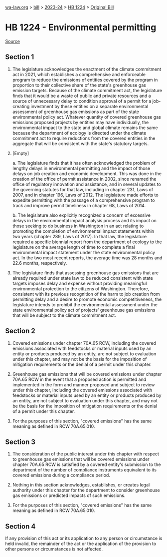 [wa-law.org](/) > [bill](/bill/) > [2023-24](/bill/2023-24/) > [HB 1224](/bill/2023-24/hb/1224/) > [Original Bill](/bill/2023-24/hb/1224/1/)

# HB 1224 - Environmental permitting

[Source](http://lawfilesext.leg.wa.gov/biennium/2023-24/Pdf/Bills/House%20Bills/1224.pdf)

## Section 1
1. The legislature acknowledges the enactment of the climate commitment act in 2021, which establishes a comprehensive and enforceable program to reduce the emissions of entities covered by the program in proportion to their collective share of the state's greenhouse gas emission targets. Because of the climate commitment act, the legislature finds that it would be a waste of public and private resources and a source of unnecessary delay to condition approval of a permit for a job-creating investment by these entities on a separate environmental assessment of greenhouse gas emissions as part of the state environmental policy act. Whatever quantity of covered greenhouse gas emissions proposed projects by entities may have individually, the environmental impact to the state and global climate remains the same because the department of ecology is directed under the climate commitment act to require reductions from the covered entities in the aggregate that will be consistent with the state's statutory targets.

2. [Empty]

    a. The legislature finds that it has often acknowledged the problem of lengthy delays in environmental permitting and the impact of those delays on job creation and economic development. This was done in the creation of the office of permit assistance in 2002, since renamed the office of regulatory innovation and assistance, and in several updates to the governing statutes for that law, including in chapter 231, Laws of 2007, and in chapter 196, Laws of 2012. The legislature made efforts to expedite permitting with the passage of a comprehensive program to track and improve permit timeliness in chapter 68, Laws of 2014.

    b. The legislature also explicitly recognized a concern of excessive delays in the environmental impact analysis process and its impact on those seeking to do business in Washington in an act relating to promoting the completion of environmental impact statements within two years (chapter 289, Laws of 2017). In that law, the legislature required a specific biennial report from the department of ecology to the legislature on the average length of time to complete a final environmental impact statement under the state environmental policy act. In the two most recent reports, the average time was 28 months and 22.6 months, respectively.

3. The legislature finds that assessing greenhouse gas emissions that are already required under state law to be reduced consistent with state targets imposes delay and expense without providing meaningful environmental protection to the citizens of Washington. Therefore, consistent with its previous recognition of the harm to job creation from permitting delay and a desire to promote economic competitiveness, the legislature intends to prohibit the environmental assessment under the state environmental policy act of projects' greenhouse gas emissions that will be subject to the climate commitment act.

## Section 2
1. Covered emissions under chapter 70A.65 RCW, including the covered emissions associated with feedstocks or material inputs used by an entity or products produced by an entity, are not subject to evaluation under this chapter, and may not be the basis for the imposition of mitigation requirements or the denial of a permit under this chapter.

2. Greenhouse gas emissions that will be covered emissions under chapter 70A.65 RCW in the event that a proposed action is permitted and implemented in the form and manner proposed and subject to review under this chapter, including the covered emissions associated with feedstocks or material inputs used by an entity or products produced by an entity, are not subject to evaluation under this chapter, and may not be the basis for the imposition of mitigation requirements or the denial of a permit under this chapter.

3. For the purposes of this section, "covered emissions" has the same meaning as defined in RCW 70A.65.010.

## Section 3
1. The consideration of the public interest under this chapter with respect to greenhouse gas emissions that will be covered emissions under chapter 70A.65 RCW is satisfied by a covered entity's submission to the department of the number of compliance instruments equivalent to its covered emissions during a compliance period.

2. Nothing in this section acknowledges, establishes, or creates legal authority under this chapter for the department to consider greenhouse gas emissions or predicted impacts of such emissions.

3. For the purposes of this section, "covered emissions" has the same meaning as defined in RCW 70A.65.010.

## Section 4
If any provision of this act or its application to any person or circumstance is held invalid, the remainder of the act or the application of the provision to other persons or circumstances is not affected.
